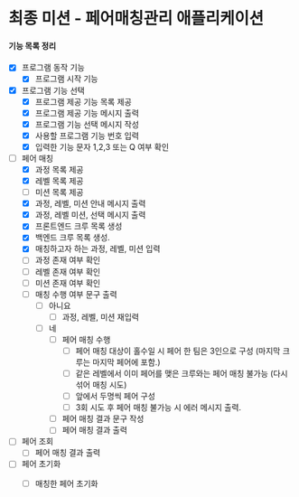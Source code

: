 # 최종 미션 - 페어매칭관리 애플리케이션

#### 기능 목록 정리
- [X] 프로그램 동작 기능
    - [X] 프로그램 시작 기능 
    
- [X] 프로그램 기능 선택
    - [X] 프로그램 제공 기능 목록 제공
    - [X] 프로그램 제공 기능 메시지 출력
    - [X] 프로그램 기능 선택 메시지 작성
    - [X] 사용할 프로그램 기능 번호 입력
    - [X] 입력한 기능 문자 1,2,3 또는 Q 여부 확인
    
- [ ] 페어 매칭
    - [X] 과정 목록 제공 
    - [X] 레벨 목록 제공  
    - [ ] 미션 목록 제공  
    - [X] 과정, 레벨, 미션 안내 메시지 출력
    - [X] 과정, 레벨 미션, 선택 메시지 출력
    - [X] 프론트엔드 크루 목록 생성
    - [X] 백엔드 크루 목록 생성. 
    - [X] 매칭하고자 하는 과정, 레벨, 미션 입력
    - [ ] 과정 존재 여부 확인
    - [ ] 레벨 존재 여부 확인
    - [ ] 미션 존재 여부 확인
    - [ ] 매칭 수행 여부 문구 출력
        - [ ] 아니요
            -[ ] 과정, 레벨, 미션 재입력
        - [ ] 네  
            - [ ] 페어 매칭 수행
                - [ ] 페어 매칭 대상이 홀수일 시 페어 한 팀은 3인으로 구성 (마지막 크루는 마지막 페어에 포함.)
                - [ ] 같은 레벨에서 이미 페어를 맺은 크루와는 페어 매칭 불가능 (다시 섞어 매칭 시도)
                - [ ] 앞에서 두명씩 페어 구성
                - [ ] 3회 시도 후 페어 매칭 불가능 시 에러 메시지 출력.
            - [ ] 페어 매칭 결과 문구 작성
            - [ ] 페어 매칭 결과 출력

- [ ] 페어 조회
    - [ ] 페어 매칭 결과 출력
    
- [ ] 페어 초기화
    - [ ] 매칭한 페어 초기화

